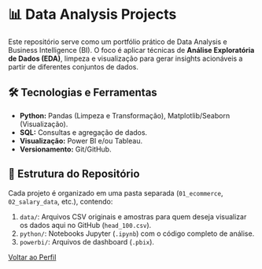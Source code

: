 # 📊 Data Analysis Projects

Este repositório serve como um portfólio prático de Data Analysis e Business Intelligence (BI). O foco é aplicar técnicas de **Análise Exploratória de Dados (EDA)**, limpeza e visualização para gerar insights acionáveis a partir de diferentes conjuntos de dados.

## 🛠 Tecnologias e Ferramentas

* **Python:** Pandas (Limpeza e Transformação), Matplotlib/Seaborn (Visualização).
* **SQL:** Consultas e agregação de dados.
* **Visualização:** Power BI e/ou Tableau.
* **Versionamento:** Git/GitHub.

## 📁 Estrutura do Repositório

Cada projeto é organizado em uma pasta separada (`01_ecommerce`, `02_salary_data`, etc.), contendo:

1.  `data/`: Arquivos CSV originais e amostras para quem deseja visualizar os dados aqui no GitHub (`head_100.csv`).
2.  `python/`: Notebooks Jupyter (`.ipynb`) com o código completo de análise.
3.  `powerbi/`: Arquivos de dashboard (`.pbix`).

[Voltar ao Perfil](https://github.com/CesarNasc)